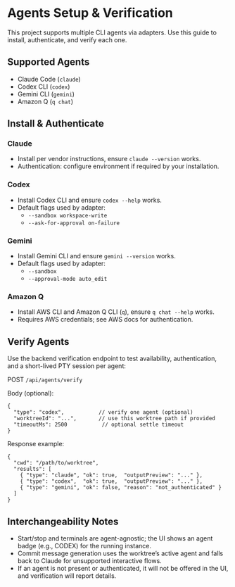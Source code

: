 # Agents Setup & Verification

This project supports multiple CLI agents via adapters. Use this guide to install, authenticate, and verify each one.

## Supported Agents
- Claude Code (`claude`)
- Codex CLI (`codex`)
- Gemini CLI (`gemini`)
- Amazon Q (`q chat`)

## Install & Authenticate

### Claude
- Install per vendor instructions, ensure `claude --version` works.
- Authentication: configure environment if required by your installation.

### Codex
- Install Codex CLI and ensure `codex --help` works.
- Default flags used by adapter:
  - `--sandbox workspace-write`
  - `--ask-for-approval on-failure`

### Gemini
- Install Gemini CLI and ensure `gemini --version` works.
- Default flags used by adapter:
  - `--sandbox`
  - `--approval-mode auto_edit`

### Amazon Q
- Install AWS CLI and Amazon Q CLI (`q`), ensure `q chat --help` works.
- Requires AWS credentials; see AWS docs for authentication.

## Verify Agents

Use the backend verification endpoint to test availability, authentication, and a short-lived PTY session per agent:

POST `/api/agents/verify`

Body (optional):
```
{
  "type": "codex",           // verify one agent (optional)
  "worktreeId": "...",       // use this worktree path if provided
  "timeoutMs": 2500           // optional settle timeout
}
```

Response example:
```
{
  "cwd": "/path/to/worktree",
  "results": [
    { "type": "claude", "ok": true,  "outputPreview": "..." },
    { "type": "codex",  "ok": true,  "outputPreview": "..." },
    { "type": "gemini", "ok": false, "reason": "not_authenticated" }
  ]
}
```

## Interchangeability Notes
- Start/stop and terminals are agent-agnostic; the UI shows an agent badge (e.g., CODEX) for the running instance.
- Commit message generation uses the worktree’s active agent and falls back to Claude for unsupported interactive flows.
- If an agent is not present or authenticated, it will not be offered in the UI, and verification will report details.

